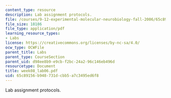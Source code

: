 ```yaml
---
content_type: resource
description: Lab assignment protocols.
file: /courses/9-12-experimental-molecular-neurobiology-fall-2006/65c89156b948731dcbb5a7c3495ed6f8_week08_lab06.pdf
file_size: 18186
file_type: application/pdf
learning_resource_types:
- Labs
license: https://creativecommons.org/licenses/by-nc-sa/4.0/
ocw_type: OCWFile
parent_title: Labs
parent_type: CourseSection
parent_uid: d98ee8b9-e9cb-f2bc-24a2-96c146eb496d
resourcetype: Document
title: week08_lab06.pdf
uid: 65c89156-b948-731d-cbb5-a7c3495ed6f8
---
```

Lab assignment protocols.
